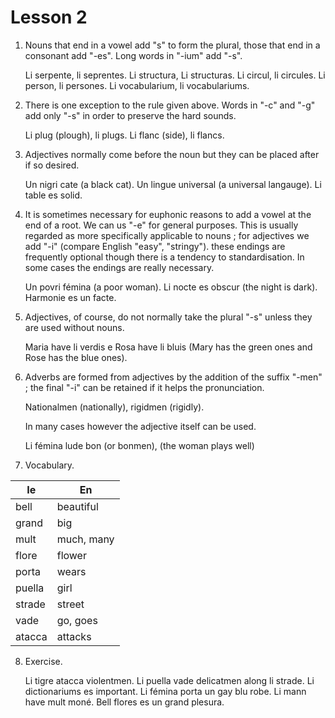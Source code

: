 # Lesson 2

1. Nouns that end in a vowel add "s" to form the plural, those that end in a consonant add "-es". Long words in "-ium" add "-s".

    Li serpente, li seprentes. Li structura, Li structuras. Li circul, li circules. Li person, li persones. Li vocabularium, li vocabulariums.

2. There is one exception to the rule given above. Words in "-c" and "-g" add only "-s" in order to preserve the hard sounds.

    Li plug (plough), li plugs. Li flanc (side), li flancs.

3. Adjectives normally come before the noun but they can be placed after if so desired.

    Un nigri cate (a black cat).
    Un lingue universal (a universal langauge).
    Li table es solid.

4. It is sometimes necessary for euphonic reasons to add a vowel at the end of a root. We can us "-e" for general purposes. This is usually regarded as more specifically applicable to nouns ; for adjectives we add "-i" (compare English "easy", "stringy"). these endings are frequently optional though there is a tendency to standardisation. In some cases the endings are really necessary.

    Un povri fémina (a poor woman).
    Li nocte es obscur (the night is dark).
    Harmonie es un facte.

5. Adjectives, of course, do not normally take the plural "-s" unless they are used without nouns.

    Maria have li verdis e Rosa have li bluis (Mary has the green ones and Rose has the blue ones).

6. Adverbs are formed from adjectives by the addition of the suffix "-men" ; the final "-i" can be retained if it helps the pronunciation.

    Nationalmen (nationally), rigidmen (rigidly).

    In many cases however the adjective itself can be used.

    Li fémina lude bon (or bonmen), (the woman plays well)

7. Vocabulary.

| Ie | En |
| --- | --- |
| bell | beautiful |
| grand | big |
| mult | much, many |
| flore | flower |
| porta | wears |
| puella | girl |
| strade | street |
| vade | go, goes |
| atacca | attacks |

8. Exercise.

    Li tigre atacca violentmen. Li puella vade delicatmen along li strade. Li dictionariums es important. Li fémina porta un gay blu robe. Li mann have mult moné. Bell flores es un grand plesura.
